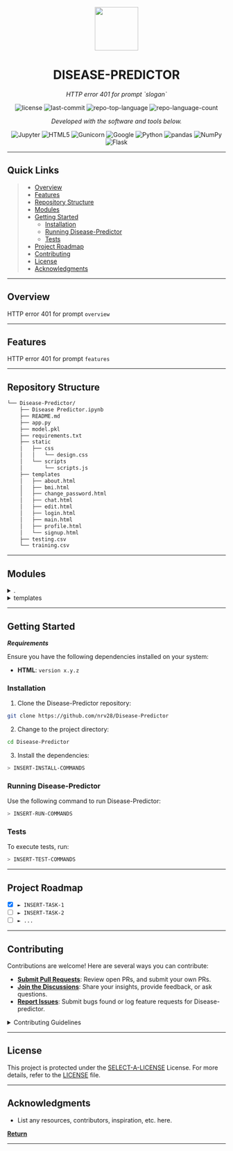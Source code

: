 <p align="center">
  <img src="https://cdn-icons-png.flaticon.com/512/6295/6295417.png" width="100" />
</p>
<p align="center">
    <h1 align="center">DISEASE-PREDICTOR</h1>
</p>
<p align="center">
    <em>HTTP error 401 for prompt `slogan`</em>
</p>
<p align="center">
	<img src="https://img.shields.io/github/license/nrv28/Disease-Predictor?style=flat&color=0080ff" alt="license">
	<img src="https://img.shields.io/github/last-commit/nrv28/Disease-Predictor?style=flat&logo=git&logoColor=white&color=0080ff" alt="last-commit">
	<img src="https://img.shields.io/github/languages/top/nrv28/Disease-Predictor?style=flat&color=0080ff" alt="repo-top-language">
	<img src="https://img.shields.io/github/languages/count/nrv28/Disease-Predictor?style=flat&color=0080ff" alt="repo-language-count">
<p>
<p align="center">
		<em>Developed with the software and tools below.</em>
</p>
<p align="center">
	<img src="https://img.shields.io/badge/Jupyter-F37626.svg?style=flat&logo=Jupyter&logoColor=white" alt="Jupyter">
	<img src="https://img.shields.io/badge/HTML5-E34F26.svg?style=flat&logo=HTML5&logoColor=white" alt="HTML5">
	<img src="https://img.shields.io/badge/Gunicorn-499848.svg?style=flat&logo=Gunicorn&logoColor=white" alt="Gunicorn">
	<img src="https://img.shields.io/badge/Google-4285F4.svg?style=flat&logo=Google&logoColor=white" alt="Google">
	<img src="https://img.shields.io/badge/Python-3776AB.svg?style=flat&logo=Python&logoColor=white" alt="Python">
	<img src="https://img.shields.io/badge/pandas-150458.svg?style=flat&logo=pandas&logoColor=white" alt="pandas">
	<img src="https://img.shields.io/badge/NumPy-013243.svg?style=flat&logo=NumPy&logoColor=white" alt="NumPy">
	<img src="https://img.shields.io/badge/Flask-000000.svg?style=flat&logo=Flask&logoColor=white" alt="Flask">
</p>
<hr>

##  Quick Links

> - [ Overview](#-overview)
> - [ Features](#-features)
> - [ Repository Structure](#-repository-structure)
> - [ Modules](#-modules)
> - [ Getting Started](#-getting-started)
>   - [ Installation](#-installation)
>   - [ Running Disease-Predictor](#-running-Disease-Predictor)
>   - [ Tests](#-tests)
> - [ Project Roadmap](#-project-roadmap)
> - [ Contributing](#-contributing)
> - [ License](#-license)
> - [ Acknowledgments](#-acknowledgments)

---

##  Overview

HTTP error 401 for prompt `overview`

---

##  Features

HTTP error 401 for prompt `features`

---

##  Repository Structure

```sh
└── Disease-Predictor/
    ├── Disease Predictor.ipynb
    ├── README.md
    ├── app.py
    ├── model.pkl
    ├── requirements.txt
    ├── static
    │   ├── css
    │   │   └── design.css
    │   └── scripts
    │       └── scripts.js
    ├── templates
    │   ├── about.html
    │   ├── bmi.html
    │   ├── change_password.html
    │   ├── chat.html
    │   ├── edit.html
    │   ├── login.html
    │   ├── main.html
    │   ├── profile.html
    │   └── signup.html
    ├── testing.csv
    └── training.csv
```

---

##  Modules

<details closed><summary>.</summary>

| File                                                                                                      | Summary                                             |
| ---                                                                                                       | ---                                                 |
| [Disease Predictor.ipynb](https://github.com/nrv28/Disease-Predictor/blob/master/Disease Predictor.ipynb) | HTTP error 401 for prompt `Disease Predictor.ipynb` |
| [requirements.txt](https://github.com/nrv28/Disease-Predictor/blob/master/requirements.txt)               | HTTP error 401 for prompt `requirements.txt`        |
| [app.py](https://github.com/nrv28/Disease-Predictor/blob/master/app.py)                                   | HTTP error 401 for prompt `app.py`                  |

</details>

<details closed><summary>templates</summary>

| File                                                                                                          | Summary                                                    |
| ---                                                                                                           | ---                                                        |
| [login.html](https://github.com/nrv28/Disease-Predictor/blob/master/templates/login.html)                     | HTTP error 401 for prompt `templates/login.html`           |
| [profile.html](https://github.com/nrv28/Disease-Predictor/blob/master/templates/profile.html)                 | HTTP error 401 for prompt `templates/profile.html`         |
| [bmi.html](https://github.com/nrv28/Disease-Predictor/blob/master/templates/bmi.html)                         | HTTP error 401 for prompt `templates/bmi.html`             |
| [main.html](https://github.com/nrv28/Disease-Predictor/blob/master/templates/main.html)                       | HTTP error 401 for prompt `templates/main.html`            |
| [edit.html](https://github.com/nrv28/Disease-Predictor/blob/master/templates/edit.html)                       | HTTP error 401 for prompt `templates/edit.html`            |
| [chat.html](https://github.com/nrv28/Disease-Predictor/blob/master/templates/chat.html)                       | HTTP error 401 for prompt `templates/chat.html`            |
| [signup.html](https://github.com/nrv28/Disease-Predictor/blob/master/templates/signup.html)                   | HTTP error 401 for prompt `templates/signup.html`          |
| [about.html](https://github.com/nrv28/Disease-Predictor/blob/master/templates/about.html)                     | HTTP error 401 for prompt `templates/about.html`           |
| [change_password.html](https://github.com/nrv28/Disease-Predictor/blob/master/templates/change_password.html) | HTTP error 401 for prompt `templates/change_password.html` |

</details>

---

##  Getting Started

***Requirements***

Ensure you have the following dependencies installed on your system:

* **HTML**: `version x.y.z`

###  Installation

1. Clone the Disease-Predictor repository:

```sh
git clone https://github.com/nrv28/Disease-Predictor
```

2. Change to the project directory:

```sh
cd Disease-Predictor
```

3. Install the dependencies:

```sh
> INSERT-INSTALL-COMMANDS
```

###  Running Disease-Predictor

Use the following command to run Disease-Predictor:

```sh
> INSERT-RUN-COMMANDS
```

###  Tests

To execute tests, run:

```sh
> INSERT-TEST-COMMANDS
```

---

##  Project Roadmap

- [X] `► INSERT-TASK-1`
- [ ] `► INSERT-TASK-2`
- [ ] `► ...`

---

##  Contributing

Contributions are welcome! Here are several ways you can contribute:

- **[Submit Pull Requests](https://github.com/nrv28/Disease-Predictor/blob/main/CONTRIBUTING.md)**: Review open PRs, and submit your own PRs.
- **[Join the Discussions](https://github.com/nrv28/Disease-Predictor/discussions)**: Share your insights, provide feedback, or ask questions.
- **[Report Issues](https://github.com/nrv28/Disease-Predictor/issues)**: Submit bugs found or log feature requests for Disease-predictor.

<details closed>
    <summary>Contributing Guidelines</summary>

1. **Fork the Repository**: Start by forking the project repository to your GitHub account.
2. **Clone Locally**: Clone the forked repository to your local machine using a Git client.
   ```sh
   git clone https://github.com/nrv28/Disease-Predictor
   ```
3. **Create a New Branch**: Always work on a new branch, giving it a descriptive name.
   ```sh
   git checkout -b new-feature-x
   ```
4. **Make Your Changes**: Develop and test your changes locally.
5. **Commit Your Changes**: Commit with a clear message describing your updates.
   ```sh
   git commit -m 'Implemented new feature x.'
   ```
6. **Push to GitHub**: Push the changes to your forked repository.
   ```sh
   git push origin new-feature-x
   ```
7. **Submit a Pull Request**: Create a PR against the original project repository. Clearly describe the changes and their motivations.

Once your PR is reviewed and approved, it will be merged into the main branch.

</details>

---

##  License

This project is protected under the [SELECT-A-LICENSE](https://choosealicense.com/licenses) License. For more details, refer to the [LICENSE](https://choosealicense.com/licenses/) file.

---

##  Acknowledgments

- List any resources, contributors, inspiration, etc. here.

[**Return**](#-quick-links)

---
